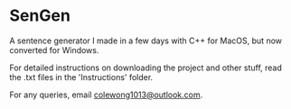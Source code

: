 # SenGen
A sentence generator I made in a few days with C++ for MacOS, but now converted for Windows.

For detailed instructions on downloading the project and other stuff, read the .txt files in the 'Instructions' folder.

For any queries, email colewong1013@outlook.com.
